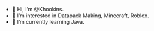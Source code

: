 - 👋 Hi, I’m @Khookins.
- 👀 I’m interested in Datapack Making, Minecraft, Roblox.
- 🌱 I’m currently learning Java.

